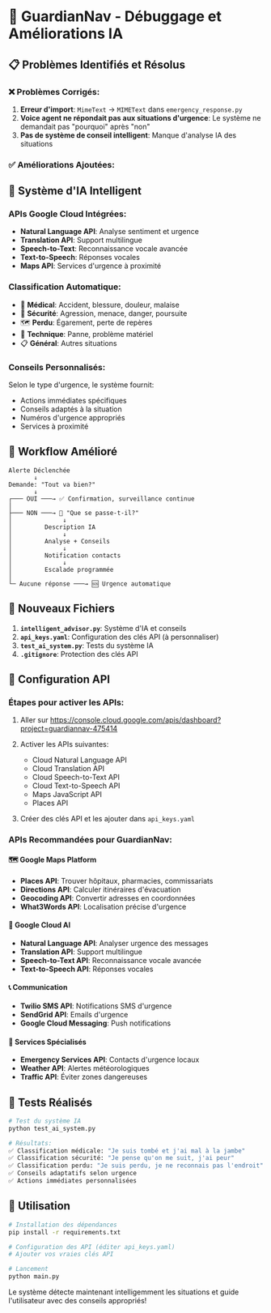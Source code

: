 # 🚨 GuardianNav - Débuggage et Améliorations IA

## 📋 Problèmes Identifiés et Résolus

### ❌ Problèmes Corrigés:
1. **Erreur d'import**: `MimeText` → `MIMEText` dans `emergency_response.py`
2. **Voice agent ne répondait pas aux situations d'urgence**: Le système ne demandait pas "pourquoi" après "non"
3. **Pas de système de conseil intelligent**: Manque d'analyse IA des situations

### ✅ Améliorations Ajoutées:

## 🤖 Système d'IA Intelligent

### APIs Google Cloud Intégrées:
- **Natural Language API**: Analyse sentiment et urgence
- **Translation API**: Support multilingue 
- **Speech-to-Text**: Reconnaissance vocale avancée
- **Text-to-Speech**: Réponses vocales
- **Maps API**: Services d'urgence à proximité

### Classification Automatique:
- 🏥 **Médical**: Accident, blessure, douleur, malaise
- 🚨 **Sécurité**: Agression, menace, danger, poursuite
- 🗺️ **Perdu**: Égarement, perte de repères
- 🔧 **Technique**: Panne, problème matériel
- 📋 **Général**: Autres situations

### Conseils Personnalisés:
Selon le type d'urgence, le système fournit:
- Actions immédiates spécifiques
- Conseils adaptés à la situation
- Numéros d'urgence appropriés
- Services à proximité

## 🔧 Workflow Amélioré

```
Alerte Déclenchée
       ↓
Demande: "Tout va bien?" 
       ↓
┌─── OUI ───→ ✅ Confirmation, surveillance continue
│
├─── NON ───→ 🚨 "Que se passe-t-il?"
│              ↓
│         Description IA
│              ↓ 
│         Analyse + Conseils
│              ↓
│         Notification contacts
│              ↓
│         Escalade programmée
│
└─ Aucune réponse ───→ 🆘 Urgence automatique
```

## 📁 Nouveaux Fichiers

1. **`intelligent_advisor.py`**: Système d'IA et conseils
2. **`api_keys.yaml`**: Configuration des clés API (à personnaliser)
3. **`test_ai_system.py`**: Tests du système IA
4. **`.gitignore`**: Protection des clés API

## 🔑 Configuration API

### Étapes pour activer les APIs:
1. Aller sur https://console.cloud.google.com/apis/dashboard?project=guardiannav-475414
2. Activer les APIs suivantes:
   - Cloud Natural Language API
   - Cloud Translation API  
   - Cloud Speech-to-Text API
   - Cloud Text-to-Speech API
   - Maps JavaScript API
   - Places API

3. Créer des clés API et les ajouter dans `api_keys.yaml`

### APIs Recommandées pour GuardianNav:

#### 🗺️ **Google Maps Platform**
- **Places API**: Trouver hôpitaux, pharmacies, commissariats
- **Directions API**: Calculer itinéraires d'évacuation
- **Geocoding API**: Convertir adresses en coordonnées
- **What3Words API**: Localisation précise d'urgence

#### 🤖 **Google Cloud AI**
- **Natural Language API**: Analyser urgence des messages
- **Translation API**: Support multilingue
- **Speech-to-Text API**: Reconnaissance vocale avancée
- **Text-to-Speech API**: Réponses vocales

#### 📞 **Communication**
- **Twilio SMS API**: Notifications SMS d'urgence
- **SendGrid API**: Emails d'urgence
- **Google Cloud Messaging**: Push notifications

#### 🏥 **Services Spécialisés**
- **Emergency Services API**: Contacts d'urgence locaux
- **Weather API**: Alertes météorologiques
- **Traffic API**: Éviter zones dangereuses

## 🧪 Tests Réalisés

```bash
# Test du système IA
python test_ai_system.py

# Résultats:
✅ Classification médicale: "Je suis tombé et j'ai mal à la jambe"
✅ Classification sécurité: "Je pense qu'on me suit, j'ai peur"  
✅ Classification perdu: "Je suis perdu, je ne reconnais pas l'endroit"
✅ Conseils adaptatifs selon urgence
✅ Actions immédiates personnalisées
```

## 🚀 Utilisation

```bash
# Installation des dépendances
pip install -r requirements.txt

# Configuration des API (éditer api_keys.yaml)
# Ajouter vos vraies clés API

# Lancement
python main.py
```

Le système détecte maintenant intelligemment les situations et guide l'utilisateur avec des conseils appropriés!